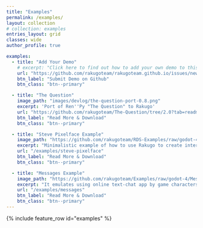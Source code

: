 ```yaml
---
title: "Examples"
permalink: /examples/
layout: collection
# collection: examples
entries_layout: grid
classes: wide
author_profile: true

examples:
  - title: "Add Your Demo"
    # excerpt: "Click here to find out how to add your own demo to this page."
    url: "https://github.com/rakugoteam/rakugoteam.github.io/issues/new/choose"
    btn_label: "Submit Demo on Github"
    btn_class: "btn--primary"

  - title: "The Question"
    image_path: "images/devlog/the-question-port-0.8.png"
    excerpt: 'Port of Ren''Py "The Question" to Rakugo'
    url: "https://github.com/rakugoteam/The-Question/tree/2.0?tab=readme-ov-file#the-question"
    btn_label: "Read More & Download"
    btn_class: "btn--primary"

  - title: "Steve Pixelface Example"
    image_path: "https://github.com/rakugoteam/RDS-Examples/raw/godot-4/stevepixelface_dialog_system/stevepixelface_dialog_system.png"
    excerpt: "Minimalistic example of how to use Rakugo to create interactions with items."
    url: "/examples/steve-pixelface"
    btn_label: "Read More & Download"
    btn_class: "btn--primary"

  - title: "Messages Example"
    image_path: "https://github.com/rakugoteam/Examples/raw/godot-4/Messages/Messages.png"
    excerpt: "It emulates using online text-chat app by game characters."
    url: "/examples/messages"
    btn_label: "Read More & Download"
    btn_class: "btn--primary"
---
```


{% include feature_row id="examples" %}

